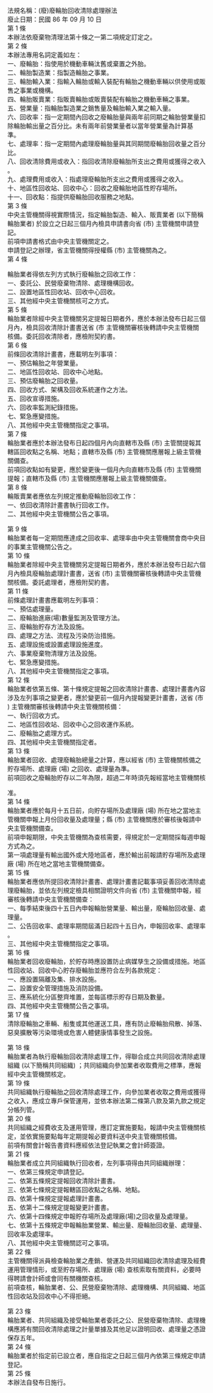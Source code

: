 法規名稱：(廢)廢輪胎回收清除處理辦法  
廢止日期：民國 86 年 09 月 10 日  
第 1 條  
本辦法依廢棄物清理法第十條之一第二項規定訂定之。  
第 2 條  
本辦法專用名詞定義如左：  
一、廢輪胎：指使用於機動車輛汰舊或棄置之外胎。  
二、輪胎製造業：指製造輪胎之事業。  
三、輪胎輸入業：指輸入輪胎或輸入裝配有輪胎之機動車輛以供使用或販  
售之事業或機構。  
四、輪胎販賣業：指販賣輪胎或販賣裝配有輪胎之機動車輛之事業。  
五、營業量：指輪胎製造業之銷售量及輪胎輸入業之輸入量。  
六、回收率：指一定期間內回收之廢輪胎量與兩年前同期之輪胎營業量扣  
除輪胎輸出量之百分比。未有兩年前營業量者以當年營業量為計算基  
準。  
七、處理率：指一定期間內處理廢輪胎量與其同期間廢輪胎回收量之百分  
比。  
八、回收清除費用或收入：指回收清除廢輪胎所支出之費用或獲得之收入  
。  
九、處理費用或收入：指處理廢輪胎所支出之費用或獲得之收入。  
十、地區性回收站、回收中心：回收之廢輪胎地區性貯存場所。  
十一、回收點：指提供廢輪胎回收服務之地點。  
第 3 條  
中央主管機關得視實際情況，指定輪胎製造、輸入、販賣業者 (以下簡稱  
輪胎業者) 於設立之日起三個月內檢具申請書向省 (市) 主管機關申請登  
記。  
前項申請書格式由中央主管機關定之。  
申請登記之辦理，省主管機關得授權縣 (市) 主管機關為之。  
第 4 條  


輪胎業者得依左列方式執行廢輪胎之回收工作：  
一、委託公、民營廢棄物清除、處理機構回收。  
二、設置地區性回收站、回收中心回收。  
三、其他經中央主管機關核可之方式。  
第 5 條  
輪胎業者除經中央主管機關另定提報日期者外，應於本辦法發布日起三個  
月內，檢具回收清除計畫書送省 (市 主管機關審核後轉請中央主管機關  
核備。委託回收清除者，應檢附契約書。  
第 6 條  
前條回收清除計畫書，應載明左列事項：  
一、預估輪胎之年營業量。  
二、地區性回收站、回收中心地點。  
三、預估廢輪胎之回收量。  
四、回收方式、架構及回收系統運作之方法。  
五、回收宣導措施。  
六、回收率監測紀錄措施。  
七、緊急應變措施。  
八、其他經中央主管機關指定之事項。  
第 7 條  
輪胎業者應於本辦法發布日起四個月內向直轄市及縣 (市) 主管關提報其  
轄區回收點之名稱、地點；直轄市及縣 (市) 主管機關應層報上級主管機  
關備查。  
前項回收點如有變更，應於變更後一個月內向直轄市及縣 (市) 主管機關  
提報；直轄市及縣 (市) 主管機關應層報上級主管機關備查。  
第 8 條  
輪販賣業者應依左列規定推動廢輪胎回收工作：  
一、依回收清除計畫書執行回收工作。  
二、其他經中央主管機關公告之事項。  


第 9 條  
輪胎業者每一定期間應達成之回收率、處理率由中央主管機關會商中央目  
的事業主管機關公告之。  
第 10 條  
輪胎業者除經中央主管機關另定提報日期者外，應於本辦法發布日起六個  
月內檢具廢輪胎處理計畫書，送省 (市) 主管機關審核後轉請中央主管機  
關核備。委託處理者，應檢附契約書。  
第 11 條  
前條處理計畫書應載明左列事項：  
一、預估處理量。  
二、廢輪胎進廠(場)數量監測及管理方法。  
三、廢輪胎貯存方法及設施。  
四、處理之方法、流程及污染防治措施。  
五、處理設施或設置處理設施進度。  
六、事業廢棄物清理方法及設施。  
七、緊急應變措施。  
八、其他經中央主管機關指定之事項。  
第 12 條  
輪胎業者依第五條、第十條規定提報之回收清除計畫書、處理計畫書內容  
涉及左列事項之變更者，應於變更前一個月內提報變更計畫書，送省 (市  
) 主管機關審核後轉請中央主管機關核備：  
一、執行回收方式。  
二、地區性回收站、回收中心之回收運作系統。  
二、廢輪胎之處理方式。  
四、其他經中央主管機關指定者。  
第 13 條  
輪胎業者回收、處理廢輪胎總量之計算，應以經省 (市) 主管機關核備之  
貯存場所、處理廠 (場) 之回收、處理量為準。  
前項回收之廢輪胎貯存以二年為限，超過二年時須先報經當地主管機關核  


准。  
第 14 條  
輪胎業者應於每月十五日前，向貯存場所及處理廠 (場) 所在地之當地主  
管機關申報上月份回收量及處理量；縣 (市) 主管機關應於審核後報請中  
央主管機關備查。  
前項申報期限，中央主管機關為查核需要，得規定於一定期間採每週申報  
方式為之。  
第一項處理量有輸出國外或大陸地區者，應於輸出前報請貯存場所及處理  
廠 (場) 所在地之當地主管機關備查。  
第 15 條  
輪胎業者應依所提回收清除計畫書、處理計畫書記載事項妥善回收清除處  
理廢輪胎，並依左列規定檢具相關證明文件向省 (市) 主管機關申報，經  
審核後轉請中央主管機關備查：  
一、每季結束後四十五日內申報輪胎營業量、輸出量，廢輪胎回收量、處  
理量。  
二、公告回收率、處理率期間屆滿日起四十五日內，申報回收率、處理率  
。  
三、其他經中央主管機關指定之事項。  
第 16 條  
輪胎業者回收廢輪胎，於貯存時應設置防止病媒孳生之設備或措施。地區  
性回收站、回收中心貯存廢輪胎並應符合左列各款規定：  
一、應設置隔離及集、排水設施。  
二、設置安全管理措施及消防設備。  
三、應系統化分區整齊堆置，並每區標示貯存日期及數量。  
四、其他經中央主管機關公告之事項。  
第 17 條  
清除廢輪胎之車輛、船隻或其他運送工具，應有防止廢輪胎飛散、掉落、  
惡臭擴散等污染環境或危害人體健康情事發生之設施。  


第 18 條  
輪胎業者為執行廢輪胎回收清除處理工作，得聯合成立共同回收清除處理  
組織 (以下簡稱共同組織) ；共同組織向參加業者收取費用之標準，應報  
經中央主管機關核定。  
第 19 條  
共同組織執行廢輪胎之回收清除處理工作，向參加業者收取之費用或獲得  
之收入，應成立專戶保管運用，並依本辦法第二條第八款及第九款之規定  
分帳列管。  
第 20 條  
共同組織之經費收支及運用管理，應訂定實施要點，報請中央主管機關核  
定，並依實施要點每年定期提報必要資料送中央主管機關核備。  
前項有關會計報告書資料應經依法登記執業之會計師簽證。  
第 21 條  
輪胎業者成立共同組織執行回收者，左列事項得由共同組織辦理：  
一、依第三條規定申請登記。  
二、依第五條規定提報回收清除計畫書。  
三、依第七條規定提報轄區回收點之名稱、地點。  
四、依第十條規定提報處理計畫書。  
五、依第十二條規定提報變更計畫書。  
六、依第十四條規定申報貯存場所及處理廠(場)之回收量及處理量。  
七、依第十五條規定申報輪胎業營業、輸出量、廢輪胎回收量、處理量、  
回收率及處理率。  
八、其他經中央主管機關認可之事項。  
第 22 條  
主管機關得派員檢查輪胎業之產銷、營運及共同組織回收清除處理及經費  
運用管理情形，或至貯存場所、處理廠 (場) 查核索取有關資料，必要時  
得聘請會計師或會同有關機關查核。  
前項查核，輪胎業者、公、民營廢棄物清除、處理機構、共同組織、地區  
性回收站及回收中心不得拒絕。  


第 23 條  
輪胎業者、共同組織及接受輪胎業者委託之公、民營廢棄物清除、處理機  
構應將有關回收清除處理之計量單據及其他足以證明回收、處理量之憑證  
保存五年。  
第 24 條  
輪胎業者於指定前已設立者，應自指定之日起三個月內依第三條規定申請  
登記。  
第 25 條  
本辦法自發布日施行。  


